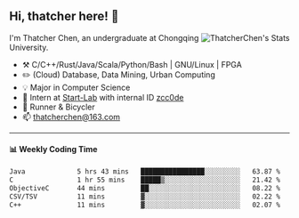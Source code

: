 ## Hi, thatcher here! :wave:

<img align="right" src="https://github-readme-stats.vercel.app/api?username=thatcherchen&title_color=333&text_color=777" alt="ThatcherChen's Stats" >

I'm Thatcher Chen, an undergraduate at Chongqing University.

- :hammer_and_pick:  C/C++/Rust/Java/Scala/Python/Bash | GNU/Linux | FPGA
- :pencil2:  (Cloud) Database, Data Mining, Urban Computing
- :bulb:   Major in Computer Science
- :telescope:  Intern at [Start-Lab](https://github.com/Spatio-Temporal-Lab) with internal ID [zcc0de](https://github.com/zcc0de)
- :seedling:  Runner & Bicycler
- :mailbox: thatcherchen@163.com

---

#### :bar_chart: Weekly Coding Time

<!--START_SECTION:waka-->

```txt
Java             5 hrs 43 mins   ████████████████░░░░░░░░░   63.87 %
C                1 hr 55 mins    █████▒░░░░░░░░░░░░░░░░░░░   21.42 %
ObjectiveC       44 mins         ██░░░░░░░░░░░░░░░░░░░░░░░   08.22 %
CSV/TSV          11 mins         ▓░░░░░░░░░░░░░░░░░░░░░░░░   02.22 %
C++              11 mins         ▓░░░░░░░░░░░░░░░░░░░░░░░░   02.07 %
```

<!--END_SECTION:waka-->
